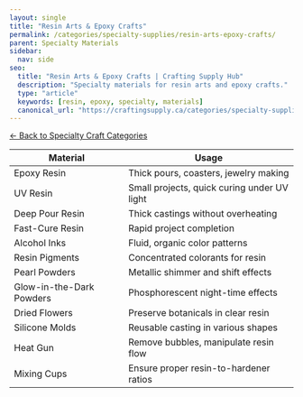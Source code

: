 ```yaml
---
layout: single
title: "Resin Arts & Epoxy Crafts"
permalink: /categories/specialty-supplies/resin-arts-epoxy-crafts/
parent: Specialty Materials
sidebar:
  nav: side
seo:
  title: "Resin Arts & Epoxy Crafts | Crafting Supply Hub"
  description: "Specialty materials for resin arts and epoxy crafts."
  type: "article"
  keywords: [resin, epoxy, specialty, materials]
  canonical_url: "https://craftingsupply.ca/categories/specialty-supplies/resin-arts-epoxy-crafts/"
---
```


[← Back to Specialty Craft Categories](/categories/specialty-supplies/)

| Material | Usage |
|----------|-------|
| Epoxy Resin | Thick pours, coasters, jewelry making |
| UV Resin | Small projects, quick curing under UV light |
| Deep Pour Resin | Thick castings without overheating |
| Fast-Cure Resin | Rapid project completion |
| Alcohol Inks | Fluid, organic color patterns |
| Resin Pigments | Concentrated colorants for resin |
| Pearl Powders | Metallic shimmer and shift effects |
| Glow-in-the-Dark Powders | Phosphorescent night-time effects |
| Dried Flowers | Preserve botanicals in clear resin |
| Silicone Molds | Reusable casting in various shapes |
| Heat Gun | Remove bubbles, manipulate resin flow |
| Mixing Cups | Ensure proper resin-to-hardener ratios |
